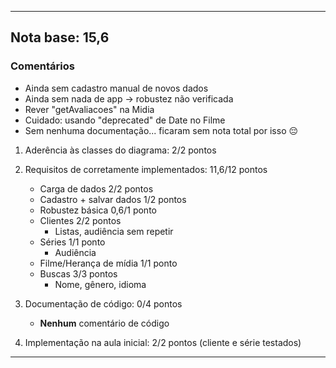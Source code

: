 ----
  
## Nota base: 15,6

### Comentários
- Ainda sem cadastro manual de novos dados
- Ainda sem nada de app -> robustez não verificada
- Rever "getAvaliacoes" na Midia
- Cuidado: usando "deprecated" de Date no Filme
- Sem nenhuma documentação... ficaram sem nota total por isso 😔

1. Aderência às classes do diagrama: 2/2 pontos
        
2. Requisitos de corretamente implementados: 11,6/12 pontos
	- Carga de dados 	2/2 pontos
	- Cadastro + salvar dados 1/2 pontos
	- Robustez básica 0,6/1 ponto
	- Clientes 2/2 pontos
		- Listas, audiência sem repetir
	- Séries 1/1 ponto
		- Audiência
	- Filme/Herança de mídia 1/1 ponto
	- Buscas 3/3 pontos
		- Nome, gênero, idioma

3. Documentação de código: 0/4 pontos
	- **Nenhum** comentário de código
	
4. Implementação na aula inicial: 2/2 pontos (cliente e série testados)

----
